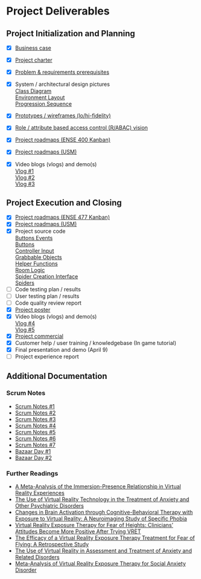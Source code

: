 # Project Deliverables

## Project Initialization and Planning
- [X] [Business case](./business_case.pdf)
- [X] [Project charter](./project_charter.pdf) 
- [X] [Problem & requirements prerequisites](./project_requirements.pdf)
- [X] System / architectural design pictures  
  [Class Diagram](./ClassDiagram.pdf)  
  [Environment Layout](./environment_layout.pdf)  
  [Progression Sequence](./environment_progression_sequence.pdf)  
- [X] [Prototypes / wireframes (lo/hi-fidelity)](./lo_fi_prototypes.pdf)
- [X] [Role / attribute based access control (R/ABAC) vision](./raci_chart.pdf)
- [X] [Project roadmaps (ENSE 400 Kanban)](https://github.com/SquareSquire286/Team-Edentata-VR-Project/projects/1)
- [X] [Project roadmaps (USM)](https://github.com/SquareSquire286/Team-Edentata-VR-Project/projects/2)
- [X] Video blogs (vlogs) and demo(s)  
  [Vlog #1](https://www.youtube.com/watch?v=nNTIOCdFI7Q)  
  [Vlog #2](https://youtu.be/FFGHzaU3o5I)  
  [Vlog #3](https://youtu.be/Z-OLgdAkyOI)  


## Project Execution and Closing
- [X] [Project roadmaps (ENSE 477 Kanban)](https://github.com/SquareSquire286/Team-Edentata-VR-Project/projects/3)
- [X] [Project roadmaps (USM)](https://github.com/SquareSquire286/Team-Edentata-VR-Project/projects/2)
- [X] Project source code   
  [Buttons Events](../Scripts/Button%20Events/)   
  [Buttons](../Scripts/Buttons/)   
  [Controller Input](../Scripts/Controller%20Input/)  
  [Grabbable Objects](../Scripts/Grabbable%20Objects/)  
  [Helper Functions](../Scripts/Helper%20Functions/)  
  [Room Logic](../Scripts/Room%20Logic/)  
  [Spider Creation Interface](../Scripts/Spider%20Creation%20Interface/)  
  [Spiders](../Scripts/Spiders/)  
- [ ] Code testing plan / results
- [ ] User testing plan / results
- [ ] Code quality review report
- [X] [Project poster](Project_Poster.pdf)
- [X] Video blogs (vlogs) and demo(s)  
  [Vlog #4](https://youtu.be/ifcloafs_rU)  
  [Vlog #5](https://youtu.be/l-9Ft43D0aw)
- [X] [Project commercial](https://youtu.be/1JCVEE52tXU)
- [X] Customer help / user training / knowledgebase (In game tutorial)
- [X] Final presentation and demo (April 9)
- [ ] Project experience report

## Additional Documentation
### Scrum Notes
- [Scrum Notes #1](Scrum_Notes/Scrum_Notes_1_9-24.pdf)
- [Scrum Notes #2](Scrum_Notes/Scrum_Notes_2_10-8.pdf)
- [Scrum Notes #3](Scrum_Notes/Scrum_Notes_3_10-22.pdf)
- [Scrum Notes #4](Scrum_Notes/Scrum_Notes_4_11-19.pdf)
- [Scrum Notes #5](Scrum_Notes/Scrum_Notes_5_2-8.pdf)
- [Scrum Notes #6](Scrum_Notes/Scrum_Notes_6_2-14.pdf)
- [Scrum Notes #7](Scrum_Notes/Scrum_Notes_7_3-15.pdf)
- [Bazaar Day #1](Scrum_Notes/Project_Bazaar_Day1_1-25.pdf)
- [Bazaar Day #2](Scrum_Notes/Project_Bazaar_Day2_3-1.pdf)
### Further Readings
- [A Meta-Analysis of the Immersion-Presence Relationship in Virtual Reality Experiences](./Further_Readings/A_meta-analysis_of_the_immersion-presence_relationship_in_virtual_reality_experiences_IJVAR.pdf)
- [The Use of Virtual Reality Technology in the Treatment of Anxiety and Other Psychiatric Disorders](https://www.ncbi.nlm.nih.gov/pmc/articles/PMC5421394/)
- [Changes in Brain Activation through Cognitive-Behavioral Therapy with Exposure to Virtual Reality: A Neuroimaging Study of Specific Phobia](https://pubmed.ncbi.nlm.nih.gov/34441804/)
- [Virtual Reality Exposure Therapy for Fear of Heights: Clinicians’ Attitudes Become More Positive After Trying VRET](https://www.frontiersin.org/articles/10.3389/fpsyg.2021.671871/full)
- [The Efficacy of a Virtual Reality Exposure Therapy Treatment for Fear of Flying: A Retrospective Study](https://www.frontiersin.org/articles/10.3389/fpsyg.2021.641393/full)
- [The Use of Virtual Reality in Assessment and Treatment of Anxiety and Related Disorders](https://onlinelibrary.wiley.com/doi/10.1002/cpp.2623)
- [Meta-Analysis of Virtual Reality Exposure Therapy for Social Anxiety Disorder](https://www.cambridge.org/core/journals/psychological-medicine/article/metaanalysis-of-virtual-reality-exposure-therapy-for-social-anxiety-disorder/F31E7D26EF8C24671E3097B98FD3996F)
